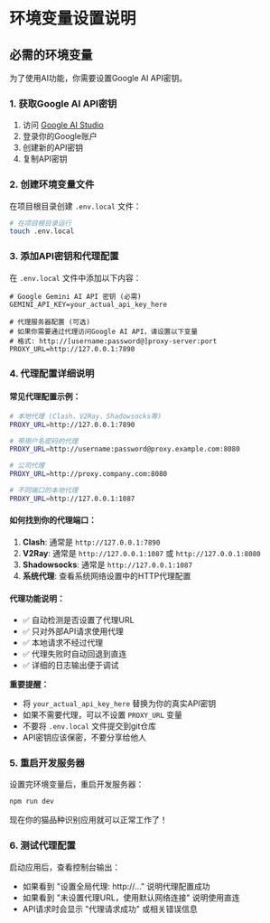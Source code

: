 # 环境变量设置说明

## 必需的环境变量

为了使用AI功能，你需要设置Google AI API密钥。

### 1. 获取Google AI API密钥

1. 访问 [Google AI Studio](https://ai.google.dev/)
2. 登录你的Google账户
3. 创建新的API密钥
4. 复制API密钥

### 2. 创建环境变量文件

在项目根目录创建 `.env.local` 文件：

```bash
# 在项目根目录运行
touch .env.local
```

### 3. 添加API密钥和代理配置

在 `.env.local` 文件中添加以下内容：

```
# Google Gemini AI API 密钥 (必需)
GEMINI_API_KEY=your_actual_api_key_here

# 代理服务器配置 (可选)
# 如果你需要通过代理访问Google AI API，请设置以下变量
# 格式: http://[username:password@]proxy-server:port
PROXY_URL=http://127.0.0.1:7890
```

### 4. 代理配置详细说明

#### 常见代理配置示例：

```bash
# 本地代理 (Clash、V2Ray、Shadowsocks等)
PROXY_URL=http://127.0.0.1:7890

# 带用户名密码的代理
PROXY_URL=http://username:password@proxy.example.com:8080

# 公司代理
PROXY_URL=http://proxy.company.com:8080

# 不同端口的本地代理
PROXY_URL=http://127.0.0.1:1087
```

#### 如何找到你的代理端口：

1. **Clash**: 通常是 `http://127.0.0.1:7890`
2. **V2Ray**: 通常是 `http://127.0.0.1:1087` 或 `http://127.0.0.1:8080`
3. **Shadowsocks**: 通常是 `http://127.0.0.1:1087`
4. **系统代理**: 查看系统网络设置中的HTTP代理配置

#### 代理功能说明：

- ✅ 自动检测是否设置了代理URL
- ✅ 只对外部API请求使用代理
- ✅ 本地请求不经过代理
- ✅ 代理失败时自动回退到直连
- ✅ 详细的日志输出便于调试

**重要提醒：**
- 将 `your_actual_api_key_here` 替换为你的真实API密钥
- 如果不需要代理，可以不设置 `PROXY_URL` 变量
- 不要将 `.env.local` 文件提交到git仓库
- API密钥应该保密，不要分享给他人

### 5. 重启开发服务器

设置完环境变量后，重启开发服务器：

```bash
npm run dev
```

现在你的猫品种识别应用就可以正常工作了！

### 6. 测试代理配置

启动应用后，查看控制台输出：
- 如果看到 "设置全局代理: http://..." 说明代理配置成功
- 如果看到 "未设置代理URL，使用默认网络连接" 说明使用直连
- API请求时会显示 "代理请求成功" 或相关错误信息 